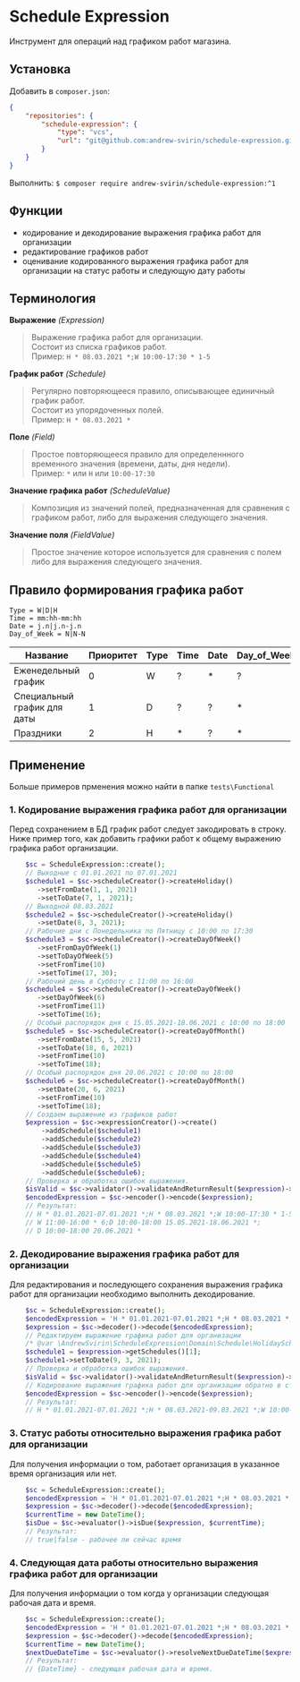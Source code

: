 # Schedule Expression

Инструмент для операций над графиком работ магазина.

## Установка

Добавить в `composer.json`:
```json
{
    "repositories": {
        "schedule-expression": {
            "type": "vcs",
            "url": "git@github.com:andrew-svirin/schedule-expression.git"
        }
    }
}
```
Выполнить:
`$ composer require andrew-svirin/schedule-expression:^1`

## Функции

- кодирование и декодирование выражения графика работ для организации
- редактирование графиков работ
- оценивание кодированного выражения графика работ для организации на статус работы и следующую дату работы

## Терминология

**Выражение** *(Expression)*
> Выражение графика работ для организации.  
> Состоит из списка графиков работ.  
> Пример: `H * 08.03.2021 *;W 10:00-17:30 * 1-5`

**График работ** *(Schedule)*
> Регулярно повторяющееся правило, описывающее единичный график работ.  
> Состоит из упорядоченных полей.  
> Пример: `H * 08.03.2021 *`

**Поле** *(Field)*
> Простое повторяющееся правило для определеннного временного значения (времени, даты, дня недели).  
> Пример: `*` или `H` или `10:00-17:30`

**Значение графика работ** *(ScheduleValue)*
> Композиция из значений полей, предназначенная для сравнения с графиком работ,
> либо для выражения следующего значения.

**Значение поля** *(FieldValue)*
> Простое значение которое используется для сравнения с полем
> либо для выражения следующего значения.

## Правило формирования графика работ

```
Type = W|D|H  
Time = mm:hh-mm:hh  
Date = j.n|j.n-j.n  
Day_of_Week = N|N-N
```

| Название                    | Приоритет | Type | Time | Date | Day_of_Week |
|-----------------------------|-----------|------|------|------|-------------|
| Еженедельный график         | 0         | W    | ?    | *    | ?           |
| Специальный график для даты | 1         | D    | ?    | ?    | *           |
| Праздники                   | 2         | H    | *    | ?    | *           |

## Применение

Больше примеров прменения можно найти в папке `tests\Functional`

### 1. Кодирование выражения графика работ для организации

Перед сохранением в БД график работ следует закодировать в строку.  
Ниже пример того, как добавить графики работ к общему выражению графика работ организации.

```php
    $sc = ScheduleExpression::create();
    // Выходные с 01.01.2021 по 07.01.2021
    $schedule1 = $sc->scheduleCreator()->createHoliday()
       ->setFromDate(1, 1, 2021)
       ->setToDate(7, 1, 2021);
    // Выходной 08.03.2021
    $schedule2 = $sc->scheduleCreator()->createHoliday()
       ->setDate(8, 3, 2021);
    // Рабочие дни с Понедельника по Пятницу с 10:00 по 17:30
    $schedule3 = $sc->scheduleCreator()->createDayOfWeek()
       ->setFromDayOfWeek(1)
       ->setToDayOfWeek(5)
       ->setFromTime(10)
       ->setToTime(17, 30);
    // Рабочий день в Субботу с 11:00 по 16:00
    $schedule4 = $sc->scheduleCreator()->createDayOfWeek()
       ->setDayOfWeek(6)
       ->setFromTime(11)
       ->setToTime(16);
    // Особый распорядок дня с 15.05.2021-18.06.2021 с 10:00 по 18:00
    $schedule5 = $sc->scheduleCreator()->createDayOfMonth()
       ->setFromDate(15, 5, 2021)
       ->setToDate(18, 6, 2021)
       ->setFromTime(10)
       ->setToTime(18);
    // Особый распорядок дня 20.06.2021 с 10:00 по 18:00
    $schedule6 = $sc->scheduleCreator()->createDayOfMonth()
       ->setDate(20, 6, 2021)
       ->setFromTime(10)
       ->setToTime(18);
    // Создаем выражение из графиков работ
    $expression = $sc->expressionCreator()->create()
        ->addSchedule($schedule1)
        ->addSchedule($schedule2)
        ->addSchedule($schedule3)
        ->addSchedule($schedule4)
        ->addSchedule($schedule5)
        ->addSchedule($schedule6);
    // Проверка и обработка ошибок выражения.
    $isValid = $sc->validator()->validateAndReturnResult($expression)->hasErrors();
    $encodedExpression = $sc->encoder()->encode($expression);
    // Результат:
    // H * 01.01.2021-07.01.2021 *;H * 08.03.2021 *;W 10:00-17:30 * 1-5;
    // W 11:00-16:00 * 6;D 10:00-18:00 15.05.2021-18.06.2021 *;
    // D 10:00-18:00 20.06.2021 *
```

### 2. Декодирование выражения графика работ для организации

Для редактирования и последующего сохранения выражения графика работ для организации необходимо выполнить декодирование.

```php
    $sc = ScheduleExpression::create();
    $encodedExpression = 'H * 01.01.2021-07.01.2021 *;H * 08.03.2021 *;W 10:00-17:30 * 1-5;';
    $expression = $sc->decoder()->decode($encodedExpression);
    // Редактируем выражение графика работ для организации
    /* @var \AndrewSvirin\ScheduleExpression\Domain\Schedule\HolidaySchedule $schedule1 */
    $schedule1 = $expression->getSchedules()[1];
    $schedule1->setToDate(9, 3, 2021);
    // Проверка и обработка ошибок выражения.
    $isValid = $sc->validator()->validateAndReturnResult($expression)->hasErrors();
    // Кодирование выражения графика работ для организации обратно в строку.
    $encodedExpression = $sc->encoder()->encode($expression);
    // Результат:
    // H * 01.01.2021-07.01.2021 *;H * 08.03.2021-09.03.2021 *;W 10:00-17:30 * 1-5;
```

### 3. Статус работы относительно выражения графика работ для организации

Для получения информации о том, работает организация в указанное время организация или нет.

```php
    $sc = ScheduleExpression::create();
    $encodedExpression = 'H * 01.01.2021-07.01.2021 *;H * 08.03.2021 *;W 10:00-17:30 * 1-5;';
    $expression = $sc->decoder()->decode($encodedExpression);
    $currentTime = new DateTime();
    $isDue = $sc->evaluator()->isDue($expression, $currentTime);
    // Результат:
    // true|false - рабочее ли сейчас время
```

### 4. Следующая дата работы относительно выражения графика работ для организации

Для получения информации о том когда у организации следующая рабочая дата и время.

```php
    $sc = ScheduleExpression::create();
    $encodedExpression = 'H * 01.01.2021-07.01.2021 *;H * 08.03.2021 *;W 10:00-17:30 * 1-5;';
    $expression = $sc->decoder()->decode($encodedExpression);
    $currentTime = new DateTime();
    $nextDueDateTime = $sc->evaluator()->resolveNextDueDateTime($expression, $currentTime);
    // Результат:
    // {DateTime} - следующая рабочая дата и время.
```
